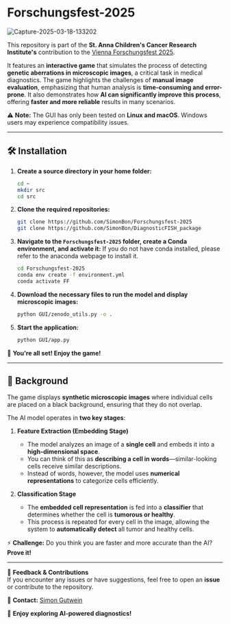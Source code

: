 # Forschungsfest-2025

![Capture-2025-03-18-133202](https://github.com/user-attachments/assets/722aee17-21c0-45a5-8f01-8283f4b0b69e)

This repository is part of the **St. Anna Children's Cancer Research Institute's** contribution to the [Vienna Forschungsfest 2025](https://wirtschaftsagentur.at/termine-events-workshops/wiener-forschungsfest-2025/).  

It features an **interactive game** that simulates the process of detecting **genetic aberrations in microscopic images**, a critical task in medical diagnostics. The game highlights the challenges of **manual image evaluation**, emphasizing that human analysis is **time-consuming and error-prone**. It also demonstrates how **AI can significantly improve this process**, offering **faster and more reliable** results in many scenarios.  

⚠️ **Note:** The GUI has only been tested on **Linux and macOS**. Windows users may experience compatibility issues.  

---

## 🛠 Installation  

1. **Create a source directory in your home folder:**
   ```bash
   cd ~
   mkdir src
   cd src
   ```

2. **Clone the required repositories:**
   ```bash
   git clone https://github.com/SimonBon/Forschungsfest-2025
   git clone https://github.com/SimonBon/DiagnosticFISH_package
   ```

3. **Navigate to the `Forschungsfest-2025` folder, create a Conda environment, and activate it:**
   If you do not have conda installed, please refer to the anaconda webpage to install it.
   
   ```bash
   cd Forschungsfest-2025
   conda env create -f environment.yml
   conda activate FF
   ```

5. **Download the necessary files to run the model and display microscopic images:**
   ```bash
   python GUI/zenodo_utils.py -o .
   ```

6. **Start the application:**
   ```bash
   python GUI/app.py
   ```

🎉 **You're all set! Enjoy the game!**

---

## 🔬 Background  

The game displays **synthetic microscopic images** where individual cells are placed on a black background, ensuring that they do not overlap.  

The AI model operates in **two key stages**:  

1. **Feature Extraction (Embedding Stage)**  
   - The model analyzes an image of a **single cell** and embeds it into a **high-dimensional space**.  
   - You can think of this as **describing a cell in words**—similar-looking cells receive similar descriptions.  
   - Instead of words, however, the model uses **numerical representations** to categorize cells efficiently.  

2. **Classification Stage**  
   - The **embedded cell representation** is fed into a **classifier** that determines whether the cell is **tumorous or healthy**.  
   - This process is repeated for every cell in the image, allowing the system to **automatically detect** all tumor and healthy cells.  

⚡ **Challenge:** Do you think you are faster and more accurate than the AI? **Prove it!**  

---

📢 **Feedback & Contributions**  
If you encounter any issues or have suggestions, feel free to open an **issue** or contribute to the repository.  

🔗 **Contact:** [Simon Gutwein](simon.gutwein@ccri.at)  

🚀 **Enjoy exploring AI-powered diagnostics!**  
